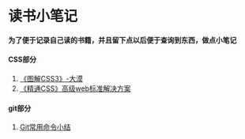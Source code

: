 # 读书小笔记

#### 为了便于记录自己读的书籍，并且留下点以后便于查询到东西，做点小笔记

#### CSS部分
1. [《图解CSS3》-大漠](https://github.com/visugar/read-books/blob/master/css/%E3%80%8A%E5%9B%BE%E8%A7%A3CSS3%E3%80%8B-%E5%A4%A7%E6%BC%A0.md)
2. [《精通CSS》高级web标准解决方案](https://github.com/visugar/read-books/blob/master/css/%E3%80%8A%E5%9B%BE%E8%A7%A3CSS3%E3%80%8B-%E5%A4%A7%E6%BC%A0.md)

#### git部分
1. [Git常用命令小结](https://github.com/visugar/read-books/blob/master/git)